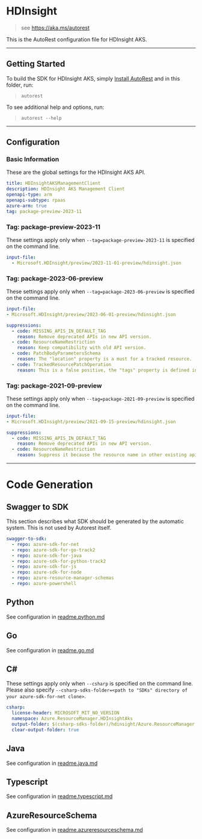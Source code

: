 # HDInsight

> see https://aka.ms/autorest

This is the AutoRest configuration file for HDInsight AKS.

---

## Getting Started

To build the SDK for HDInsight AKS, simply [Install AutoRest](https://aka.ms/autorest/install) and in this folder, run:

> `autorest`

To see additional help and options, run:

> `autorest --help`

---

## Configuration

### Basic Information

These are the global settings for the HDInsight AKS API.

``` yaml
title: HDInsightAKSManagementClient
description: HDInsight AKS Management Client
openapi-type: arm
openapi-subtype: rpaas
azure-arm: true
tag: package-preview-2023-11
```


### Tag: package-preview-2023-11

These settings apply only when `--tag=package-preview-2023-11` is specified on the command line.

```yaml $(tag) == 'package-preview-2023-11'
input-file:
  - Microsoft.HDInsight/preview/2023-11-01-preview/hdinsight.json
```
### Tag: package-2023-06-preview

These settings apply only when `--tag=package-2023-06-preview` is specified on the command line.

``` yaml $(tag) == 'package-2023-06-preview'
input-file:
- Microsoft.HDInsight/preview/2023-06-01-preview/hdinsight.json

suppressions:
  - code: MISSING_APIS_IN_DEFAULT_TAG
    reason: Remove deprecated APIs in new API version.
  - code: ResourceNameRestriction
    reason: Keep compatibility with old API version.
  - code: PatchBodyParametersSchema
    reason: The "location" property is a must for a tracked resource.
  - code: TrackedResourcePatchOperation
    reason: This is a false positive, the "tags" property is defined in TrackedResource.
```

### Tag: package-2021-09-preview

These settings apply only when `--tag=package-2021-09-preview` is specified on the command line.

``` yaml $(tag) == 'package-2021-09-preview'
input-file:
- Microsoft.HDInsight/preview/2021-09-15-preview/hdinsight.json

suppressions:
  - code: MISSING_APIS_IN_DEFAULT_TAG
    reason: Remove deprecated APIs in new API version.
  - code: ResourceNameRestriction
    reason: Suppress it because the resource name in other existing apis doesn't have restriction.
```

---

# Code Generation

## Swagger to SDK

This section describes what SDK should be generated by the automatic system.
This is not used by Autorest itself.

``` yaml $(swagger-to-sdk)
swagger-to-sdk:
  - repo: azure-sdk-for-net
  - repo: azure-sdk-for-go-track2
  - repo: azure-sdk-for-java
  - repo: azure-sdk-for-python-track2
  - repo: azure-sdk-for-js
  - repo: azure-sdk-for-node
  - repo: azure-resource-manager-schemas
  - repo: azure-powershell
```

## Python

See configuration in [readme.python.md](./readme.python.md)

## Go

See configuration in [readme.go.md](./readme.go.md)

## C#

These settings apply only when `--csharp` is specified on the command line.
Please also specify `--csharp-sdks-folder=<path to "SDKs" directory of your azure-sdk-for-net clone>`.

``` yaml $(csharp)
csharp:
  license-header: MICROSOFT_MIT_NO_VERSION
  namespace: Azure.ResourceManager.HDInsightAks
  output-folder: $(csharp-sdks-folder)/hdinsight/Azure.ResourceManager.HDInsightAks/src/Generated
  clear-output-folder: true
```

## Java

See configuration in [readme.java.md](./readme.java.md)

## Typescript

See configuration in [readme.typescript.md](./readme.typescript.md)

## AzureResourceSchema

See configuration in [readme.azureresourceschema.md](./readme.azureresourceschema.md)
